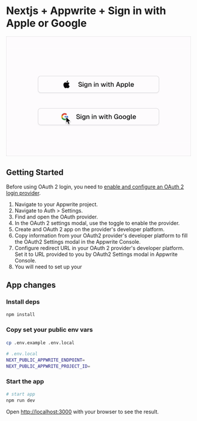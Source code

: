 # Nextjs + Appwrite + Sign in with Apple or Google

![Alt Text](public/apple-sign-in.gif)

## Getting Started

Before using OAuth 2 login, you need to [enable and configure an OAuth 2 login provider](https://stage.appwrite.io/docs/products/auth/oauth2).

1. Navigate to your Appwrite project.
1. Navigate to Auth > Settings.
1. Find and open the OAuth provider.
1. In the OAuth 2 settings modal, use the toggle to enable the provider.
1. Create and OAuth 2 app on the provider's developer platform.
1. Copy information from your OAuth2 provider's developer platform to fill the OAuth2 Settings modal in the Appwrite Console.
1. Configure redirect URL in your OAuth 2 provider's developer platform. Set it to URL provided to you by OAuth2 Settings modal in Appwrite Console.
1. You will need to set up your

## App changes

### Install deps

```bash
npm install
```

### Copy set your public env vars

```bash
cp .env.example .env.local
```

```bash
# .env.local
NEXT_PUBLIC_APPWRITE_ENDPOINT=
NEXT_PUBLIC_APPWRITE_PROJECT_ID=
```

### Start the app

```bash
# start app
npm run dev
```

Open [http://localhost:3000](http://localhost:3000) with your browser to see the result.
